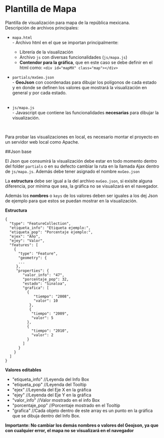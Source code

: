 # Plantilla de Mapa

Plantilla de visualización para mapa de la república mexicana.<br>
Descripción de archivos principales:

- `mapa.html` <br>- Archivo html en el que se importan principalmente:
  * Librería de la visualización
  * Archivo `js` con diversas funcionalidades (`js/mapa.js`)
  * **Contendor para la gráfica**, que en este caso se debe definir en el html como: `<div id="mapMX" class="map"></div>`
  
- `partials/mxGeo.json`<br>- **GeoJson** con coordenadas para dibujar los polígonos de cada estado y en donde se definen los valores que mostrará la visualización en general y por cada estado.<br><br>

- `js/mapa.js`<br>- Javascript que contiene las funcionalidades **necesarias** para dibujar la visualización.
<br>

Para probar las visualizaciones en local, es necesario montar el proyecto en un servidor web local como Apache.

##Json base

El Json que consumirá la visualización debe estar en todo momento dentro del folder `partials` o en su defecto cambiar la ruta en la llamada Ajax dentro de `js/mapa.js`. Además debe tener asignado el nombre `mxGeo.json`<br>

La **estructura** debe ser igual a la del archivo `mxGeo.json`, si exisite alguna diferencia, por mínima que sea, la gráfica no se visualizará en el navegador.

Además los **nombres** o `keys` de los valores deben ser iguales a los dej Json de ejemplo para que estos se puedan mostrar en la visualización.

**Estructura**

```
{
  "type": "FeatureCollection",
  "etiqueta_info": "Etiqueta ejemplo:",
  "etiqueta_pop": "Porcentaje ejemplo:",
  "ejex": "Año",
  "ejey": "Valor",
  "features": [
    {
      "type": "Feature",
      "geometry": {
      ...
     },
     "properties": {
        "valor_info": "47",
        "porcentaje_pop": 32,
        "estado": "Sinaloa",
        "grafica": [
          {
             "tiempo": "2008",
             "valor": 10
           },
           {
            "tiempo": "2009",
            "valor": 5
          },
          {
            "tiempo": "2010",
            "valor": 2
          }
        ]
      }
    }
  ]
}
```

**Valores editables**

- "etiqueta_info" //Leyenda del Info Box
- "etiqueta_pop" //Leyenda del Tooltip
- "ejex" //Leyenda del Eje X en la gráfica
- "ejey" //Leyenda del Eje Y en la gráfica
- "valor_info" //Valor mostrado en el info Box
- "porcentaje_pop" //Porcentaje mostrado en el Tooltip
- "grafica" //Cada objeto dentro de este array es un punto en la gráfica que se dibuja dentro del Info Box.
 
**Importante: No cambiar los demás nombres o valores del Geojson, ya que con cualquier error, el mapa no se visualizará en el navegador**
